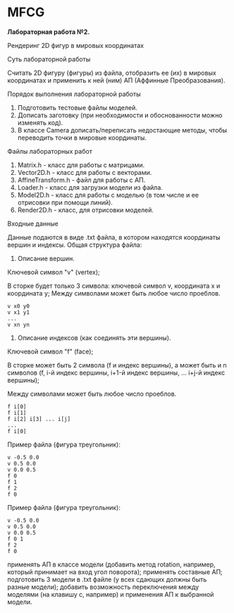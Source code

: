 # MFCG

**Лабораторная работа №2.**

Рендеринг 2D фигур в мировых координатах

Суть лабораторной работы

Считать 2D фигуру (фигуры) из файла, отобразить ее (их) в мировых координатах и применить к ней
(ним) АП (Аффинные Преобразования).

Порядок выполнения лабораторной работы

  1. Подготовить тестовые файлы моделей.
  2. Дописать заготовку (при необходимости и обоснованности можно изменять код).
  3. В классе Camera дописать/переписать недостающие методы, чтобы переводить точки в мировые координаты.

Файлы лабораторных работ

  1. Matrix.h - класс для работы с матрицами.
  2. Vector2D.h - класс для работы с векторами.
  3. AffineTransform.h - файл для работы с АП.
  4. Loader.h - класс для загрузки модели из файла.
  5. Model2D.h - класс для работы с моделью (в том числе и ее отрисовки при помощи линий).
  6. Render2D.h - класс, для отрисовки моделей.
     
Входные данные

Данные подаются в виде .txt файла, в котором находятся координаты вершин и индексы.
Общая структура файла:

1. Описание вершин.

Ключевой символ "v" (vertex);

В сторке будет только 3 символа: ключевой символ v, координата x и координата y;
Между символами может быть любое число проеблов.

```
v x0 y0
v x1 y1
...
v xn yn
```
1. Описание индексов (как соединять эти вершины).
   
Ключевой символ "f" (face);

В сторке может быть 2 символа (f и индекс вершины), а может быть и n символов (f, i-й
индекс вершины, i+1-й индекс вершины, ... i+j-й индекс вершины);

Между символами может быть любое число проеблов.
```
f i[0]
f i[1]
f i[2] i[3] ... i[j]
...
f i[0]
```

Пример файла (фигура треугольник):
```
v -0.5 0.0
v 0.5 0.0
v 0.0 0.5
f 0
f 1
f 2
f 0
```

Пример файла (фигура треугольник):
```
v -0.5 0.0
v 0.5 0.0
v 0.0 0.5
f 0 1
f 2
f 0
```

применять АП в классе модели (добавить метод rotation, например, который принимает на
вход угол поворота);
применять составные АП;
подготовить 3 модели в .txt файле (у всех сдающих должны быть разные модели);
добавить возможность переключения между моделями (на клавишу c, например) и
применения АП к выбранной модели.
